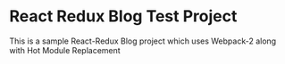 # React Redux Blog Test Project
This is a sample React-Redux Blog project which uses Webpack-2 along with Hot Module Replacement

